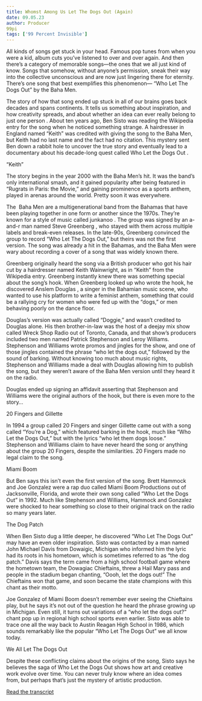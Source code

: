 ```yaml
---
title: Whomst Among Us Let The Dogs Out (Again)
date: 09.05.23
author: Producer
99pi
tags: ['99 Percent Invisible']
---
```


All kinds of songs get stuck in your head. Famous pop tunes from when you were a kid, album cuts you’ve listened to over and over again. And then there’s a category of memorable songs—the ones that we all just kind of know. Songs that somehow, without anyone’s permission, sneak their way into the collective unconscious and are now just lingering there for eternity. There’s one song that best exemplifies this phenomenon— “Who Let The Dogs Out” by the Baha Men.




The story of how that song ended up stuck in all of our brains goes back decades and spans continents. It tells us something about inspiration, and how creativity spreads, and about whether an idea can ever 
really
 belong to just one person
. About ten years ago, Ben Sisto was reading the Wikipedia entry for the song when he noticed something strange. A hairdresser in England named “Keith” was credited with giving the song to the Baha Men, but Keith had no last name and the fact had no citation. This mystery sent Ben down a rabbit hole to uncover the true story and eventually lead to a documentary about his decade-long quest called 
Who Let the Dogs Out
.




“Keith”


The story begins in the year 2000 with the Baha Men’s hit. It was the band’s only international smash, and it gained popularity after being featured in “Rugrats in Paris: the Movie,” and gaining prominence as a sports anthem, played in arenas around the world. Pretty soon it was everywhere. 




The
 Baha Men are a multigenerational band from the Bahamas that have been playing together in one form or another since the 1970s. They’re known for a style of music called 
junkanoo
. The group was signed by an a-and-r man named 
Steve Greenberg
, who stayed with them across multiple labels and break-even releases. In the late-90s, Greenberg convinced the group to record “Who Let The Dogs Out,” but theirs was not the first version. The song was already a hit in the Bahamas, and the Baha Men were wary about recording a cover of a song that was widely known there.


Greenberg originally heard the song via a British producer who got his hair cut by a hairdresser named Keith Wainwright, as in “Keith” from the Wikipedia entry. Greenberg instantly knew there was something special about the song’s hook. When Greenberg looked up who wrote the hook, he discovered 
Anslem Douglas
, a singer in the Bahamian music scene, who wanted to use his platform to write a feminist anthem, something that could be a rallying cry for women who were fed up with the “dogs,” or men behaving poorly on the dance floor.




Douglas’s version was actually called “Doggie,” and wasn’t credited to Douglas alone. His then brother-in-law was the host of a deejay mix show called Wreck Shop Radio out of Toronto, Canada, and that show’s producers included two men named Patrick Stephenson and Leroy Williams. Stephenson and Williams wrote promos and jingles for the show, and one of those jingles contained the phrase “who let the dogs out,” followed by the sound of barking. Without knowing too much about music rights, Stephenson and Williams made a deal with Douglas allowing him to publish the song, but they weren’t aware of the Baha Men version until they heard it on the radio.


Douglas ended up signing an affidavit asserting that Stephenson and Williams were the original authors of the hook, but there is even more to the story…


20 Fingers and Gillette


In 1994 a group called 20 Fingers and singer Gillette came out with a song called “You’re a Dog,” which featured barking in the hook, much like “Who Let the Dogs Out,” but with the lyrics “who let them dogs loose.” Stephenson and Williams claim to have never heard the song or anything about the group 20 Fingers, despite the similarities. 20 Fingers made no legal claim to the song.




Miami Boom


But Ben says this isn’t even the first version of the song. Brett Hammock and Joe Gonzalez were a rap duo called 
Miami Boom Productions
 out of Jacksonville, Florida, and wrote their own song called “Who Let the Dogs Out” in 1992. Much like Stephenson and Williams, Hammock and Gonzalez were shocked to hear something so close to their original track on the radio so many years later.




The Dog Patch




When Ben Sisto dug a little deeper, he discovered “Who Let The Dogs Out” may have an even older inspiration. Sisto was contacted by a man named John Michael Davis from Dowaigic, Michigan who informed him the lyric had its roots in his hometown, which is sometimes referred to as “the dog patch.” Davis says the term came from a high school football game where the hometown team, the Dowagiac Chieftains, threw a Hail Mary pass and people in the stadium began chanting, “Oooh, let the dogs out!” The Chieftains won that game, and soon became the state champions with this chant as their motto. 


Joe Gonzalez of Miami Boom doesn’t remember ever seeing the Chieftains play, but he says it’s not out of the question he heard the phrase growing up in Michigan. Even still, it turns out variations of a “who let the dogs out?” chant pop up in regional high school sports even earlier. Sisto was able to trace one all the way back to Austin Reagan High School in 1986, which sounds remarkably like the popular “Who Let The Dogs Out” we all know today.




We All Let The Dogs Out


Despite these conflicting claims about the origins of the song, Sisto says he believes the saga of Who Let the Dogs Out shows how art and creative work evolve over time. You can never truly know where an idea comes from, but perhaps that’s just the mystery of artistic production.

[Read the transcript](./Whomst_Among_Us_Let_The_Dogs_Out_(Again)_transcript.md)